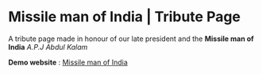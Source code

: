 # Missile man of India | Tribute Page

A tribute page made in honour of our late president and the **Missile man of India** _A.P.J Abdul Kalam_

**Demo website** : [Missile man of India](https://jhamadhav.com/fcc/responsive_web_design/tribute_page/)
